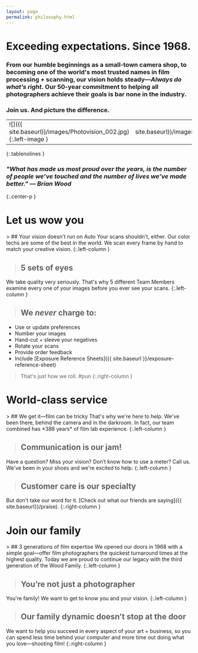 ```yaml
---
layout: page
permalink: philosophy.html
---
```


<h1>Exceeding expectations. Since 1968.</h1>

### From our humble beginnings as a small-town camera shop, to becoming one of the world's most trusted names in film processing + scanning, our vision holds steady—*Always do what’s right.* Our 50-year commitment to helping all photographers achieve their goals is bar none in the industry.  
  
### Join us. And picture the difference.  

| | |
| :--- | ---: |
| ![]({{ site.baseurl}}/images/Photovision_002.jpg){:.left-image } | ![]({{ site.baseurl}}/images/Photovision_001.jpg){:.right-image } |
{:.tablenolines }
  
### *"What has made us most proud over the years, is the number of people we’ve touched and the number of lives we’ve made better." — Brian Wood*
{:.center-p }  

<div class="clearfix extra-picky-space" markdown="1">

<h1 class="accordion closed" title="Click to expand section">Let us wow you</h1>

<div class="panel" markdown="1">
> ## Your vision doesn't run on Auto
Your scans shouldn't, either. Our color techs are some of the best in the world. We scan every frame by hand to match your creative vision.
{:.left-column }

> ## 5 sets of eyes
We take quality very seriously. That's why 5 different Team Members examine every one of your images before you ever see your scans.
{:.left-column }

> ## We *never* charge to:
- Use or update preferences
- Number your images
- Hand-cut + sleeve your negatives
- Rotate your scans
- Provide order feedback
- Include [Exposure Reference Sheets]({{ site.baseurl }}/exposure-reference-sheet)
>
> That's just how we roll. #pun
{:.right-column }
</div>
</div>
<div class="clearfix extra-picky-space" markdown="1">

<h1 class="accordion closed" title="Click to expand section">World-class service</h1>

<div class="panel" markdown="1">
> ## We get it—film can be tricky
That's why we're here to help. We've been there, behind the camera and in the darkroom. In fact, our team combined has *388 years* of film lab experience.
{:.left-column }

> ## Communication is our jam!
Have a question? Miss your vision? Don’t know how to use a meter? Call us. We've been in your shoes and we're excited to help.
{:.left-column }

> ## Customer care is our specialty
But don't take our word for it. [Check out what our friends are saying]({{ site.baseurl}}/praise).
{:.right-column }
</div>
</div>
<div class="clearfix extra-space" markdown="1">

<h1 class="accordion closed" title="Click to expand section">Join our family</h1>

<div class="panel" markdown="1">
> ## 3 generations of film expertise
We opened our doors in 1968 with a simple goal—offer film photographers the quickest turnaround times at the highest quality. Today we are proud to continue our legacy with the third generation of the Wood Family.
{:.left-column }

> ## You’re not just a photographer
You're family! We want to get to know you and your vision.
{:.left-column }

> ## Our family dynamic doesn’t stop at the door
We want to help you succeed in every aspect of your art + business, so you can spend less time behind your computer and more time out doing what you love—shooting film!
{:.right-column }
</div>
</div>
<div class="clearfix extra-space" markdown="1" />
<div class="clearfix extra-space" markdown="1" />

<script type="text/javascript">
    var acc = document.getElementsByClassName("accordion");
    var i;

    for (i = 0; i < acc.length; i++) {
        acc[i].addEventListener("click", function() {
            /* Toggle between hiding and showing the active panel, with animation */
            var panel = this.nextElementSibling;
            if (panel.style.maxHeight){
            this.classList.remove('opened');
            this.classList.add('closed');
            panel.style.maxHeight = null;
            } else {
            this.classList.remove('closed');
            this.classList.add('opened');
            panel.style.maxHeight = panel.scrollHeight + "px";
            } 
        });
    }
</script>